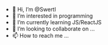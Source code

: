 - 👋 Hi, I’m @SwertI
- 👀 I’m interested in programming
- 🌱 I’m currently learning JS/ReactJS
- 💞️ I’m looking to collaborate on ...
- 📫 How to reach me ...

<!---
SwertI/SwertI is a ✨ special ✨ repository because its `README.md` (this file) appears on your GitHub profile.
You can click the Preview link to take a look at your changes.
--->

